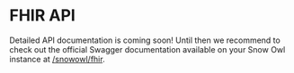 # FHIR API

Detailed API documentation is coming soon! Until then we recommend to check out the official Swagger documentation available on your Snow Owl instance at [/snowowl/fhir]((http://localhost:8080/snowowl/fhir)).